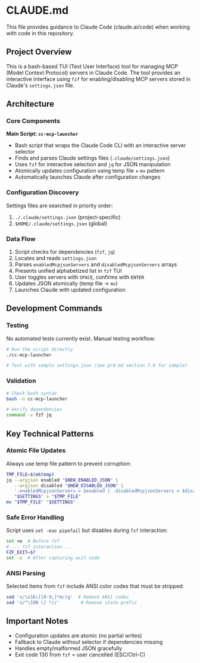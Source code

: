 # CLAUDE.md

This file provides guidance to Claude Code (claude.ai/code) when working with code in this repository.

## Project Overview

This is a bash-based TUI (Text User Interface) tool for managing MCP (Model Context Protocol) servers in Claude Code. The tool provides an interactive interface using `fzf` for enabling/disabling MCP servers stored in Claude's `settings.json` file.

## Architecture

### Core Components

**Main Script: `cc-mcp-launcher`**
- Bash script that wraps the Claude Code CLI with an interactive server selector
- Finds and parses Claude settings files (`.claude/settings.json`)
- Uses `fzf` for interactive selection and `jq` for JSON manipulation
- Atomically updates configuration using temp file + `mv` pattern
- Automatically launches Claude after configuration changes

### Configuration Discovery

Settings files are searched in priority order:
1. `./.claude/settings.json` (project-specific)
2. `$HOME/.claude/settings.json` (global)

### Data Flow

1. Script checks for dependencies (`fzf`, `jq`)
2. Locates and reads `settings.json`
3. Parses `enabledMcpjsonServers` and `disabledMcpjsonServers` arrays
4. Presents unified alphabetized list in `fzf` TUI
5. User toggles servers with `SPACE`, confirms with `ENTER`
6. Updates JSON atomically (temp file → `mv`)
7. Launches Claude with updated configuration

## Development Commands

### Testing

No automated tests currently exist. Manual testing workflow:
```bash
# Run the script directly
./cc-mcp-launcher

# Test with sample settings.json (see prd.md section 7.0 for sample)
```

### Validation

```bash
# Check bash syntax
bash -n cc-mcp-launcher

# Verify dependencies
command -v fzf jq
```

## Key Technical Patterns

### Atomic File Updates

Always use temp file pattern to prevent corruption:
```bash
TMP_FILE=$(mktemp)
jq --argjson enabled "$NEW_ENABLED_JSON" \
   --argjson disabled "$NEW_DISABLED_JSON" \
   '.enabledMcpjsonServers = $enabled | .disabledMcpjsonServers = $disabled' \
   "$SETTINGS" > "$TMP_FILE"
mv "$TMP_FILE" "$SETTINGS"
```

### Safe Error Handling

Script uses `set -euo pipefail` but disables during `fzf` interaction:
```bash
set +e  # Before fzf
# ... fzf interaction ...
FZF_EXIT=$?
set -e  # After capturing exit code
```

### ANSI Parsing

Selected items from `fzf` include ANSI color codes that must be stripped:
```bash
sed 's/\x1b\[[0-9;]*m//g'  # Remove ANSI codes
sed 's/^\[ON \] *//'        # Remove state prefix
```


## Important Notes

- Configuration updates are atomic (no partial writes)
- Fallback to Claude without selector if dependencies missing
- Handles empty/malformed JSON gracefully
- Exit code 130 from `fzf` = user cancelled (ESC/Ctrl-C)
